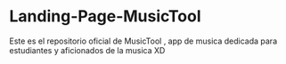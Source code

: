 # Landing-Page-MusicTool
Este es el repositorio oficial de MusicTool , app de musica dedicada para estudiantes y aficionados de la musica
XD
